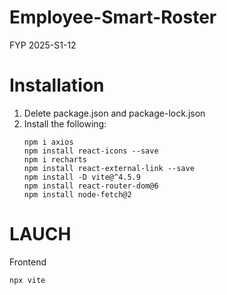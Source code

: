 # Employee-Smart-Roster
FYP 2025-S1-12

# Installation
1. Delete package.json and package-lock.json
2. Install the following:
    ```
    npm i axios
    npm install react-icons --save
    npm i recharts
    npm install react-external-link --save
    npm install -D vite@^4.5.9
    npm install react-router-dom@6
    npm install node-fetch@2
    ```

# LAUCH
Frontend
```
npx vite
```